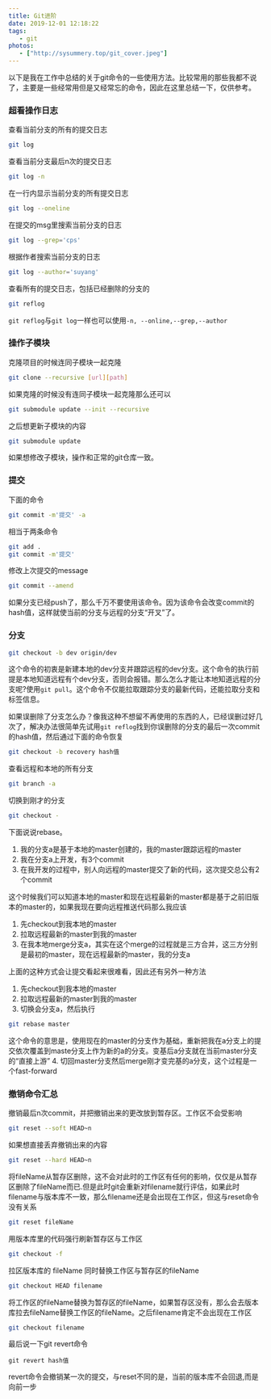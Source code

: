 ```yaml
---
title: Git进阶
date: 2019-12-01 12:18:22
tags:
   - git
photos:
   - ["http://sysummery.top/git_cover.jpeg"]
---
```

以下是我在工作中总结的关于git命令的一些使用方法。比较常用的那些我都不说了，主要是一些经常用但是又经常忘的命令，因此在这里总结一下，仅供参考。
<!--more-->
### 超看操作日志
查看当前分支的所有的提交日志
```sh
git log
```
查看当前分支最后n次的提交日志
```sh
git log -n
```
在一行内显示当前分支的所有提交日志
```sh
git log --oneline
```

在提交的msg里搜索当前分支的日志
```sh
git log --grep='cps'
```

根据作者搜索当前分支的日志
```sh
git log --author='suyang'
```

查看所有的提交日志，包括已经删除的分支的
```sh
git reflog
```
`git reflog`与`git log`一样也可以使用`-n, --online,--grep,--author`

### 操作子模块

克隆项目的时候连同子模块一起克隆
```sh
git clone --recursive [url][path]
```
如果克隆的时候没有连同子模块一起克隆那么还可以
```sh
git submodule update --init --recursive
```
之后想更新子模块的内容
```sh
git submodule update
```
如果想修改子模块，操作和正常的git仓库一致。

### 提交
下面的命令
```sh
git commit -m'提交' -a
```
相当于两条命令
```sh
git add .
git commit -m'提交'
```

修改上次提交的message
```sh
git commit --amend
```
如果分支已经push了，那么千万不要使用该命令。因为该命令会改变commit的hash值，这样就使当前的分支与远程的分支“开叉”了。

### 分支
```sh
git checkout -b dev origin/dev
```
这个命令的初衷是新建本地的dev分支并跟踪远程的dev分支。这个命令的执行前提是本地知道远程有个dev分支，否则会报错。那么怎么才能让本地知道远程的分支呢?使用`git pull`。这个命令不仅能拉取跟踪分支的最新代码，还能拉取分支和标签信息。

如果误删除了分支怎么办？像我这种不想留不再使用的东西的人，已经误删过好几次了，解决办法很简单先试用`git reflog`找到你误删除的分支的最后一次commit的hash值，然后通过下面的命令恢复
```sh
git checkout -b recovery hash值
```

查看远程和本地的所有分支
```sh
git branch -a
```

切换到刚才的分支
```sh
git checkout -
```
下面说说rebase。
1. 我的分支a是基于本地的master创建的，我的master跟踪远程的master
2. 我在分支a上开发，有3个commit
3. 在我开发的过程中，别人向远程的master提交了新的代码，这次提交总公有2个commit

这个时候我们可以知道本地的master和现在远程最新的master都是基于之前旧版本的master的，如果我现在要向远程推送代码那么我应该

1. 先checkout到我本地的master
2. 拉取远程最新的master到我的master
3. 在我本地merge分支a，其实在这个merge的过程就是三方合并，这三方分别是最初的master，现在远程最新的master，我的分支a

上面的这种方式会让提交看起来很难看，因此还有另外一种方法

1. 先checkout到我本地的master
2. 拉取远程最新的master到我的master
3. 切换会分支a，然后执行
```sh
git rebase master
```
这个命令的意思是，使用现在的master的分支作为基础，重新把我在a分支上的提交依次覆盖到maste分支上作为新的a的分支。变基后a分支就在当前master分支的“直接上游”
4. 切回master分支然后merge刚才变完基的a分支，这个过程是一个fast-forward

### 撤销命令汇总

撤销最后n次commit，并把撤销出来的更改放到暂存区。工作区不会受影响
```sh
git reset --soft HEAD~n
```

如果想直接丢弃撤销出来的内容
```sh
git reset --hard HEAD~n
```
将fileName从暂存区删除，这不会对此时的工作区有任何的影响，仅仅是从暂存区删除了fileName而已.但是此时git会重新对filename就行评估，如果此时filename与版本库不一致，那么filename还是会出现在工作区，但这与reset命令没有关系
```sh
git reset fileName
```

用版本库里的代码强行刷新暂存区与工作区
```sh
git checkout -f
```

拉区版本库的 fileName 同时替换工作区与暂存区的fileName
```sh
git checkout HEAD filename
```

将工作区的fileName替换为暂存区的fileName，如果暂存区没有，那么会去版本库拉去fileName替换工作区的fileName。之后filename肯定不会出现在工作区
```sh
git checkout filename
```

最后说一下git revert命令
```
git revert hash值
```
revert命令会撤销某一次的提交，与reset不同的是，当前的版本库不会回退,而是向前一步
